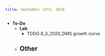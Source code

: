 ```yaml
---
title: September 12th, 2020
---
```


- **To-Do**
	- **Lab**
		- TODO 8_3_2020_DMS growth curve
	- **Other**
		-